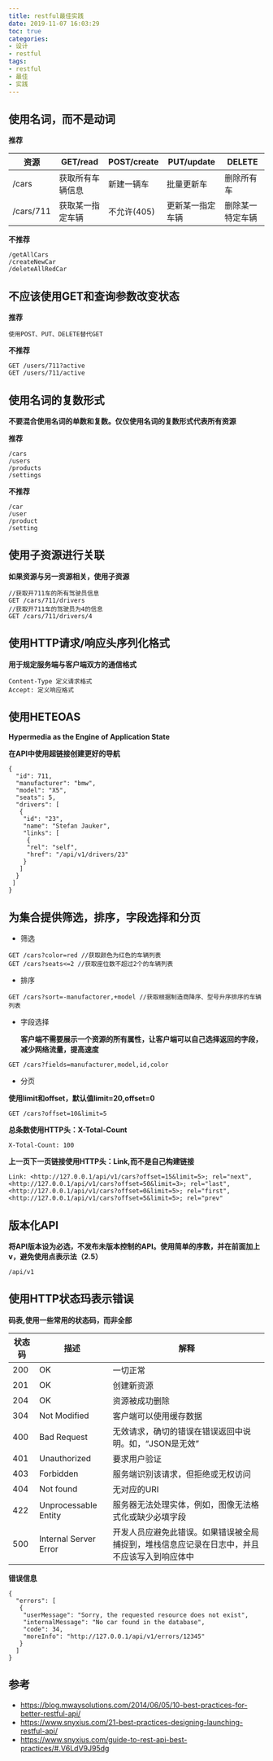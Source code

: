 ```yaml
---
title: restful最佳实践
date: 2019-11-07 16:03:29
toc: true
categories:
- 设计
- restful
tags:
- restful
- 最佳
- 实践
---
```


## 使用名词，而不是动词

**推荐**

|资源|GET/read|POST/create|PUT/update|DELETE|
|----|----|----|----|----|
|/cars|获取所有车辆信息|新建一辆车|批量更新车|删除所有车|
|/cars/711|获取某一指定车辆|不允许(405)|更新某一指定车辆|删除某一特定车辆|

**不推荐**

```
/getAllCars
/createNewCar
/deleteAllRedCar
```

## 不应该使用GET和查询参数改变状态

**推荐**

```
使用POST、PUT、DELETE替代GET
```

**不推荐**

```
GET /users/711?active
GET /users/711/active
```
<!-- more -->

## 使用名词的复数形式

**不要混合使用名词的单数和复数。仅仅使用名词的复数形式代表所有资源**

**推荐**

```
/cars
/users
/products
/settings
```

**不推荐**

```
/car
/user
/product
/setting
```

## 使用子资源进行关联

**如果资源与另一资源相关，使用子资源**

```
//获取开711车的所有驾驶员信息
GET /cars/711/drivers
//获取开711车的驾驶员为4的信息
GET /cars/711/drivers/4
```

## 使用HTTP请求/响应头序列化格式

**用于规定服务端与客户端双方的通信格式**

```
Content-Type 定义请求格式
Accept: 定义响应格式
```

## 使用HETEOAS

**Hypermedia as the Engine of Application State**

**在API中使用超链接创建更好的导航**

```
{
  "id": 711,
  "manufacturer": "bmw",
  "model": "X5",
  "seats": 5,
  "drivers": [
   {
    "id": "23",
    "name": "Stefan Jauker",
    "links": [
     {
     "rel": "self",
     "href": "/api/v1/drivers/23"
    }
   ]
  }
 ]
}
```

## 为集合提供筛选，排序，字段选择和分页

- 筛选

```
GET /cars?color=red //获取颜色为红色的车辆列表
GET /cars?seats<=2 //获取座位数不超过2个的车辆列表
```

- 排序

```
GET /cars?sort=-manufactorer,+model //获取根据制造商降序、型号升序排序的车辆列表
```

- 字段选择
  
  **客户端不需要展示一个资源的所有属性，让客户端可以自己选择返回的字段，减少网络流量，提高速度**

```
GET /cars?fields=manufacturer,model,id,color
```

- 分页

**使用limit和offset，默认值limit=20,offset=0**

```
GET /cars?offset=10&limit=5
```

**总条数使用HTTP头：X-Total-Count**

```
X-Total-Count: 100
```

**上一页下一页链接使用HTTP头：Link,而不是自己构建链接**

```
Link: <http://127.0.0.1/api/v1/cars?offset=15&limit=5>; rel="next",
<http://127.0.0.1/api/v1/cars?offset=50&limit=3>; rel="last",
<http://127.0.0.1/api/v1/cars?offset=0&limit=5>; rel="first",
<http://127.0.0.1/api/v1/cars?offset=5&limit=5>; rel="prev"
```

## 版本化API

**将API版本设为必选，不发布未版本控制的API。使用简单的序数，并在前面加上v，避免使用点表示法（2.5）**

```
/api/v1
```

## 使用HTTP状态玛表示错误

**码表,使用一些常用的状态码，而非全部**

状态码|描述|解释|
----|----|----|
200|OK|一切正常|
201|OK|创建新资源|
204|OK|资源被成功删除|
304|Not Modified|客户端可以使用缓存数据|
400|Bad Request|无效请求，确切的错误在错误返回中说明。如，“JSON是无效”|
401|Unauthorized|要求用户验证|
403|Forbidden|服务端识别该请求，但拒绝或无权访问|
404|Not found|无对应的URI|
422|Unprocessable Entity|服务器无法处理实体，例如，图像无法格式化或缺少必填字段|
500|Internal Server Error|开发人员应避免此错误。如果错误被全局捕捉到，堆栈信息应记录在日志中，并且不应该写入到响应体中|

**错误信息**

```
{
  "errors": [
   {
    "userMessage": "Sorry, the requested resource does not exist",
    "internalMessage": "No car found in the database",
    "code": 34,
    "moreInfo": "http://127.0.0.1/api/v1/errors/12345"
   }
  ]
} 
```

## 参考
- https://blog.mwaysolutions.com/2014/06/05/10-best-practices-for-better-restful-api/
- https://www.snyxius.com/21-best-practices-designing-launching-restful-api/
- https://www.snyxius.com/guide-to-rest-api-best-practices/#.V6LdV9J95dg